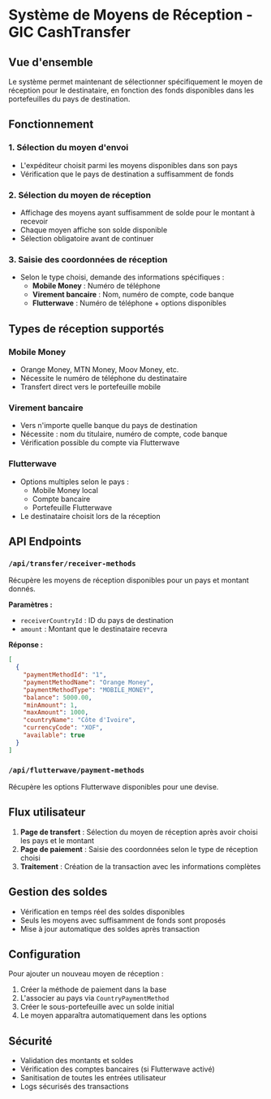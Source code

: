# Système de Moyens de Réception - GIC CashTransfer

## Vue d'ensemble

Le système permet maintenant de sélectionner spécifiquement le moyen de réception pour le destinataire, en fonction des fonds disponibles dans les portefeuilles du pays de destination.

## Fonctionnement

### 1. Sélection du moyen d'envoi
- L'expéditeur choisit parmi les moyens disponibles dans son pays
- Vérification que le pays de destination a suffisamment de fonds

### 2. Sélection du moyen de réception
- Affichage des moyens ayant suffisamment de solde pour le montant à recevoir
- Chaque moyen affiche son solde disponible
- Sélection obligatoire avant de continuer

### 3. Saisie des coordonnées de réception
- Selon le type choisi, demande des informations spécifiques :
  - **Mobile Money** : Numéro de téléphone
  - **Virement bancaire** : Nom, numéro de compte, code banque
  - **Flutterwave** : Numéro de téléphone + options disponibles

## Types de réception supportés

### Mobile Money
- Orange Money, MTN Money, Moov Money, etc.
- Nécessite le numéro de téléphone du destinataire
- Transfert direct vers le portefeuille mobile

### Virement bancaire
- Vers n'importe quelle banque du pays de destination
- Nécessite : nom du titulaire, numéro de compte, code banque
- Vérification possible du compte via Flutterwave

### Flutterwave
- Options multiples selon le pays :
  - Mobile Money local
  - Compte bancaire
  - Portefeuille Flutterwave
- Le destinataire choisit lors de la réception

## API Endpoints

### `/api/transfer/receiver-methods`
Récupère les moyens de réception disponibles pour un pays et montant donnés.

**Paramètres :**
- `receiverCountryId` : ID du pays de destination
- `amount` : Montant que le destinataire recevra

**Réponse :**
```json
[
  {
    "paymentMethodId": "1",
    "paymentMethodName": "Orange Money",
    "paymentMethodType": "MOBILE_MONEY",
    "balance": 5000.00,
    "minAmount": 1,
    "maxAmount": 1000,
    "countryName": "Côte d'Ivoire",
    "currencyCode": "XOF",
    "available": true
  }
]
```

### `/api/flutterwave/payment-methods`
Récupère les options Flutterwave disponibles pour une devise.

## Flux utilisateur

1. **Page de transfert** : Sélection du moyen de réception après avoir choisi les pays et le montant
2. **Page de paiement** : Saisie des coordonnées selon le type de réception choisi
3. **Traitement** : Création de la transaction avec les informations complètes

## Gestion des soldes

- Vérification en temps réel des soldes disponibles
- Seuls les moyens avec suffisamment de fonds sont proposés
- Mise à jour automatique des soldes après transaction

## Configuration

Pour ajouter un nouveau moyen de réception :

1. Créer la méthode de paiement dans la base
2. L'associer au pays via `CountryPaymentMethod`
3. Créer le sous-portefeuille avec un solde initial
4. Le moyen apparaîtra automatiquement dans les options

## Sécurité

- Validation des montants et soldes
- Vérification des comptes bancaires (si Flutterwave activé)
- Sanitisation de toutes les entrées utilisateur
- Logs sécurisés des transactions